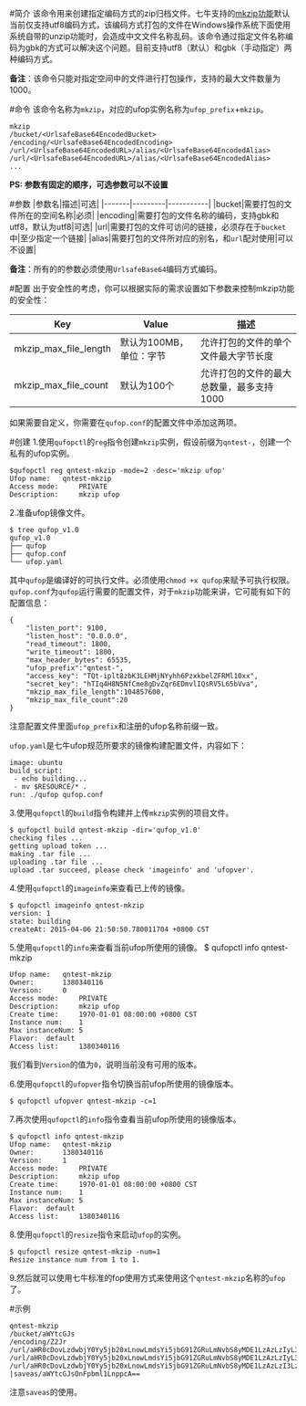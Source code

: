 #简介
该命令用来创建指定编码方式的zip归档文件。七牛支持的[mkzip功能](http://developer.qiniu.com/docs/v6/api/reference/fop/mkzip.html)默认当前仅支持utf8编码方式，该编码方式打包的文件在Windows操作系统下面使用系统自带的unzip功能时，会造成中文文件名称乱码。该命令通过指定文件名称编码为gbk的方式可以解决这个问题。目前支持utf8（默认）和gbk（手动指定）两种编码方式。

**备注**：该命令只能对指定空间中的文件进行打包操作，支持的最大文件数量为1000。

#命令
该命令名称为`mkzip`，对应的ufop实例名称为`ufop_prefix`+`mkzip`。

```
mkzip
/bucket/<UrlsafeBase64EncodedBucket>
/encoding/<UrlsafeBase64EncodedEncoding>
/url/<UrlsafeBase64EncodedURL>/alias/<UrlsafeBase64EncodedAlias>
/url/<UrlsafeBase64EncodedURL>/alias/<UrlsafeBase64EncodedAlias>
...
```

**PS: 参数有固定的顺序，可选参数可以不设置**

#参数
|参数名|描述|可选|
|-------|---------|-----------|
|bucket|需要打包的文件所在的空间名称|必须|
|encoding|需要打包的文件名称的编码，支持gbk和utf8，默认为utf8|可选|
|url|需要打包的文件可访问的链接，必须存在于`bucket`中|至少指定一个链接|
|alias|需要打包的文件所对应的别名，和`url`配对使用|可以不设置|

**备注**：所有的的参数必须使用`UrlsafeBase64`编码方式编码。

#配置
出于安全性的考虑，你可以根据实际的需求设置如下参数来控制mkzip功能的安全性：

|Key|Value|描述|
|--------|------------|----------------|
|mkzip_max_file_length|默认为100MB，单位：字节|允许打包的文件的单个文件最大字节长度|
|mkzip_max_file_count|默认为100个|允许打包的文件的最大总数量，最多支持1000|

如果需要自定义，你需要在`qufop.conf`的配置文件中添加这两项。

#创建
1.使用`qufopctl`的`reg`指令创建`mkzip`实例，假设前缀为`qntest-`，创建一个私有的ufop实例。
```
$qufopctl reg qntest-mkzip -mode=2 -desc='mkzip ufop'
Ufop name:	 qntest-mkzip
Access mode:	 PRIVATE
Description:	 mkzip ufop
```

2.准备ufop镜像文件。
```
$ tree qufop_v1.0
qufop_v1.0
├── qufop
├── qufop.conf
└── ufop.yaml
```
其中`qufop`是编译好的可执行文件。必须使用`chmod +x qufop`来赋予可执行权限。`qufop.conf`为`qufop`运行需要的配置文件，对于`mkzip`功能来讲，它可能有如下的配置信息：
```
{
    "listen_port": 9100,
    "listen_host": "0.0.0.0",
    "read_timeout": 1800,
    "write_timeout": 1800,
    "max_header_bytes": 65535,
    "ufop_prefix":"qntest-",
    "access_key": "TQt-iplt8zbK3LEHMjNYyhh6PzxkbelZFRMl10xx",
    "secret_key": "hTIq4H8N5NfCme8gDvZqr6EDmvlIQsRV5L65bVva",
    "mkzip_max_file_length":104857600,
    "mkzip_max_file_count":20
}
```
注意配置文件里面`ufop_prefix`和注册的ufop名称前缀一致。

`ufop.yaml`是七牛ufop规范所要求的镜像构建配置文件，内容如下：
```
image: ubuntu
build_script:
 - echo building...
 - mv $RESOURCE/* .
run: ./qufop qufop.conf
```

3.使用`qufopctl`的`build`指令构建并上传`mkzip`实例的项目文件。
```
$ qufopctl build qntest-mkzip -dir='qufop_v1.0'
checking files ...
getting upload token ...
making .tar file ...
uploading .tar file ...
upload .tar succeed, please check 'imageinfo' and 'ufopver'.
```

4.使用`qufopctl`的`imageinfo`来查看已上传的镜像。
```
$ qufopctl imageinfo qntest-mkzip
version: 1
state: building
createAt: 2015-04-06 21:50:50.780011704 +0800 CST
```

5.使用`qufopctl`的`info`来查看当前ufop所使用的镜像。
$ qufopctl info qntest-mkzip
```
Ufop name:	 qntest-mkzip
Owner:		 1380340116
Version:	 0
Access mode:	 PRIVATE
Description:	 mkzip ufop
Create time:	 1970-01-01 08:00:00 +0800 CST
Instance num:	 1
Max instanceNum: 5
Flavor:	 default
Access list:	 1380340116
```
我们看到`Version`的值为`0`，说明当前没有可用的版本。

6.使用`qufopctl`的`ufopver`指令切换当前ufop所使用的镜像版本。
```
$ qufopctl ufopver qntest-mkzip -c=1
```

7.再次使用`qufopctl`的`info`指令查看当前ufop所使用的镜像版本。
```
$ qufopctl info qntest-mkzip
Ufop name:	 qntest-mkzip
Owner:		 1380340116
Version:	 1
Access mode:	 PRIVATE
Description:	 mkzip ufop
Create time:	 1970-01-01 08:00:00 +0800 CST
Instance num:	 1
Max instanceNum: 5
Flavor:	 default
Access list:	 1380340116
```

8.使用`qufopctl`的`resize`指令来启动`ufop`的实例。
```
$ qufopctl resize qntest-mkzip -num=1
Resize instance num from 1 to 1.
```

9.然后就可以使用七牛标准的fop使用方式来使用这个`qntest-mkzip`名称的`ufop` 了。

#示例
```
qntest-mkzip
/bucket/aWYtcGJs
/encoding/Z2Jr
/url/aHR0cDovLzdwbjY0Yy5jb20xLnowLmdsYi5jbG91ZGRuLmNvbS8yMDE1LzAzLzIyL3Fpbml1Lm1wNA==/alias/5LiD54mb5a6j5Lyg54mH
/url/aHR0cDovLzdwbjY0Yy5jb20xLnowLmdsYi5jbG91ZGRuLmNvbS8yMDE1LzAzLzIyL3Fpbml1LnBuZw==
/url/aHR0cDovLzdwbjY0Yy5jb20xLnowLmdsYi5jbG91ZGRuLmNvbS8yMDE1LzAzLzI3LzEzLmpwZw==/alias/MjAxNS9waG90by5qcGc=
|saveas/aWYtcGJsOnFpbml1LnppcA==
```
注意`saveas`的使用。
